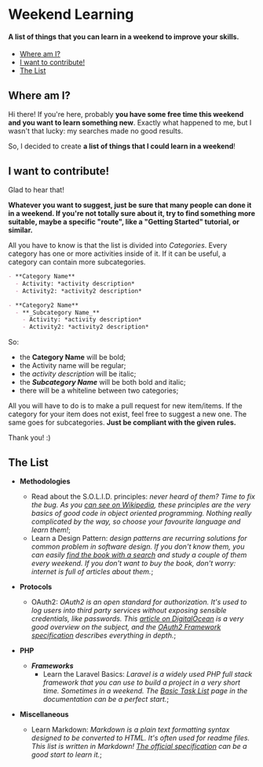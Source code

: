 # Weekend Learning

#### A list of things that you can learn in a weekend to improve your skills.

* [Where am I?](#where-am-i)
* [I want to contribute!](#i-want-to-contribute)
* [The List](#the-list)

## Where am I?

Hi there! If you're here, probably **you have some free time this weekend and you want to learn something new**. Exactly what happened to me, but I wasn't that lucky: my searches made no good results.

So, I decided to create **a list of things that I could learn in a weekend**!

## I want to contribute!

Glad to hear that!

**Whatever you want to suggest, just be sure that many people can done it in a weekend. If you're not totally sure about it, try to find something more suitable, maybe a specific "route", like a "Getting Started" tutorial, or similar.**

All you have to know is that the list is divided into *Categories*. Every category has one or more activities inside of it. If it can be useful, a category can contain more subcategories.

```markdown
- **Category Name**
  - Activity: *activity description*
  - Activity2: *activity2 description*

- **Category2 Name**
  - **_Subcategory Name_**
    - Activity: *activity description*
    - Activity2: *activity2 description*
```

So:

- the **Category Name** will be bold;
- the Activity name will be regular;
- the *activity description* will be italic;
- the _**Subcategory Name**_ will be both bold and italic;
- there will be a whiteline between two categories;

All you will have to do is to make a pull request for new item/items. If the category for your item does not exist, feel free to suggest a new one. The same goes for subcategories. **Just be compliant with the given rules.**

Thank you! :)

## The List

- **Methodologies**
    - Read about the S.O.L.I.D. principles: *never heard of them? Time to fix the bug. As you [can see on Wikipedia](https://en.wikipedia.org/wiki/SOLID_(object-oriented_design)), these principles are the very basics of good code in object oriented programming. Nothing really complicated by the way, so choose your favourite language and learn them!*;
    - Learn a Design Pattern: *design patterns are recurring solutions for common problem in software design. If you don't know them, you can easily [find the book with a search](http://lmgtfy.com/?q=Design+Patterns%3A+Elements+of+Reusable+Object-Oriented+Software) and study a couple of them every weekend. If you don't want to buy the book, don't worry: internet is full of articles about them.*;

- **Protocols**
  - OAuth2: *OAuth2 is an open standard for authorization. It's used to log users into third party services without exposing sensible credentials, like passwords. This [article on DigitalOcean](https://www.digitalocean.com/community/tutorials/an-introduction-to-oauth-2) is a very good overview on the subject, and the [OAuth2 Framework specification](http://tools.ietf.org/html/rfc6749) describes everything in depth.*;

- **PHP**
  - _**Frameworks**_
    - Learn the Laravel Basics: *Laravel is a widely used PHP full stack framework that you can use to build a project in a very short time. Sometimes in a weekend. The [Basic Task List](https://laravel.com/docs/5.2/quickstart) page in the documentation can be a perfect start.*;

- **Miscellaneous**
  - Learn Markdown: *Markdown is a plain text formatting syntax designed to be converted to HTML. It's often used for readme files. This list is written in Markdown! [The official specification](http://daringfireball.net/projects/markdown/) can be a good start to learn it.*;
